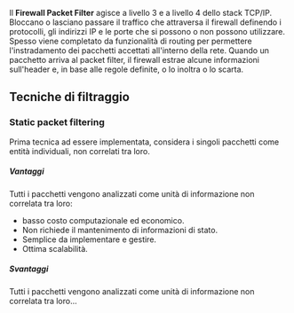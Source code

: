 Il __Firewall Packet Filter__ agisce a livello 3 e a livello 4 dello stack TCP/IP.
Bloccano o lasciano passare il traffico che attraversa il firewall definendo i protocolli, gli indirizzi IP e le porte che si possono o non possono utilizzare.
Spesso viene completato da funzionalità di routing per permettere l'instradamento dei pacchetti accettati all'interno della rete.
Quando un pacchetto arriva al packet filter, il firewall estrae alcune informazioni sull'header e, in base alle regole definite, o lo inoltra o lo scarta.

## Tecniche di filtraggio
### Static packet filtering
Prima tecnica ad essere implementata, considera i singoli pacchetti come entità individuali, non correlati tra loro.
##### Vantaggi
Tutti i pacchetti vengono analizzati come unità di informazione non correlata tra loro:
- basso costo computazionale ed economico.
- Non richiede il mantenimento di informazioni di stato.
- Semplice da implementare e gestire.
- Ottima scalabilità.
##### Svantaggi
Tutti i pacchetti vengono analizzati come unità di informazione non correlata tra loro...